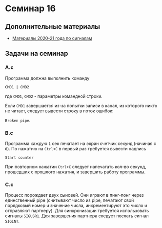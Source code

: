 # Семинар 16

## Дополнительные материалы

* [Материалы 2020-21 года по сигналам](https://github.com/blackav/hse-caos-2020/tree/master/18-signal)

## Задачи на семинар

### A.c

Программа должна выполнить команду

`CMD1 | CMD2`

где `CMD1`, `CMD2` - параметры командной строки.

Если `CMD1` завершается из-за попытки записи в канал, из которого
никто не читает, следует вывести строку в поток ошибок:

`Broken pipe`.

### B.c

Программа каждую `1` сек печатает на экран счетчик секунд (начиная с `0`).
По нажатию на `Ctrl+C` в первый раз требуется вывести надпись

`Start counter`

При повторном нажатии `Ctrl+C` следует напечатать кол-во секунд, прошедших
с прошлого нажатия, и завершить работу программы.

### C.c

Процесс порождает двух сыновей.
Они играют в пинг-понг через единственный pipe (считывают число из pipe,
печатают свой порядковый номер и значение числа, инкрементируют это число и отправляют
партнеру). Для синхронизации требуется использовать сигналы `SIGUSR1`.
Для завершения партнера следует послать сигнал `SIGINT`.
